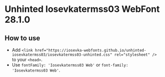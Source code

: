 # Unhinted Iosevkatermss03 WebFont 28.1.0

## How to use

- Add `<link href="https://iosevka-webfonts.github.io/unhinted-iosevkatermss03/iosevkatermss03-unhinted.css" rel="stylesheet" />` to your `<head>`.
- Use `fontFamily: 'Iosevkatermss03 Web'` or `font-family: 'Iosevkatermss03 Web'`.
